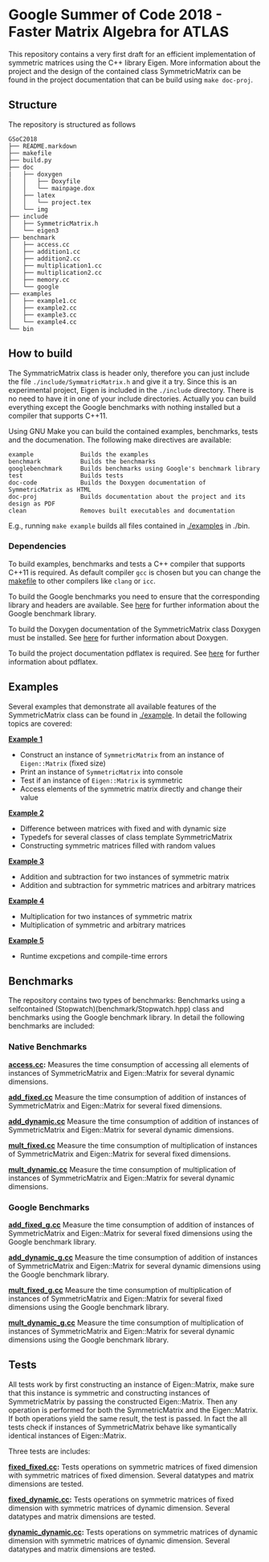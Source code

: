 # Google Summer of Code 2018 - Faster Matrix Algebra for ATLAS #

This repository contains a very first draft for an efficient implementation of symmetric matrices using the C++ library Eigen. More information about the project and the design of the contained class SymmetricMatrix can be found in the project documentation that can be build using ``make doc-proj``.

## Structure ##

The repository is structured as follows

    GSoC2018
    ├── README.markdown             
    ├── makefile 
    ├── build.py                  
    ├── doc     
    |   ├── doxygen
    │   │   ├── Doxyfile
    │   │   └── mainpage.dox   
    │   ├── latex
    │   │   └── project.tex
    │   └── img
    ├── include
    │   ├── SymmetricMatrix.h
    │   └── eigen3
    ├── benchmark
    │   ├── access.cc
    │   ├── addition1.cc
    │   ├── addition2.cc
    │   ├── multiplication1.cc
    │   ├── multiplication2.cc
    │   ├── memory.cc
    │   └── google
    ├── examples
    │   ├── example1.cc
    │   ├── example2.cc
    │   ├── example3.cc
    │   └── example4.cc
    └── bin

## How to build ##

The SymmatricMatrix class is header only, therefore you can just include the file ``./include/SymmatricMatrix.h`` and give it a try.
Since this is an experimental project, Eigen is included in the ``./include`` directory. There is no need to have it in one of your include directories. Actually you can build everything except the Google benchmarks with nothing installed but a compiler that supports C++11.

Using GNU Make you can build the contained examples, benchmarks, tests and the documenation. The following make directives are available:

    example             Builds the examples
    benchmark           Builds the benchmarks
    googlebenchmark     Builds benchmarks using Google's benchmark library
    test                Builds tests
    doc-code            Builds the Doxygen documentation of SymmetricMatrix as HTML
    doc-proj            Builds documentation about the project and its design as PDF
    clean               Removes built executables and documentation

E.g., running ``make example`` builds all files contained in [./examples](./examples) in ./bin. 

### Dependencies ###

To build examples, benchmarks and tests a C++ compiler that supports C++11 is required. As default compiler ``gcc`` is chosen but you can change the [makefile](makefile) to other compilers like ``clang`` or ``icc``.

To build the Google benchmarks you need to ensure that the corresponding library and headers are available. See [here](https://github.com/google/benchmark) for further information about the Google benchmark library.

To build the Doxygen documentation of the SymmetricMatrix class Doxygen must be installed. See [here](https://www.stack.nl/~dimitri/doxygen/) for further information about Doxygen.

To build the project documentation pdflatex is required. See [here](https://www.tug.org/applications/pdftex/) for further information about pdflatex.

## Examples ##

Several examples that demonstrate all available features of the SymmetricMatrix class can be found in [./example](./example). In detail the following topics are covered:

**[Example 1](./examples/example1.cc)**
- Construct an instance of ``SymmetricMatrix`` from an instance of ``Eigen::Matrix`` (fixed size)
- Print an instance of ``SymmetricMatrix`` into console
- Test if an instance of ``Eigen::Matrix`` is symmetric
- Access elements of the symmetric matrix directly and change their value

**[Example 2](./examples/example2.cc)**
- Difference between matrices with fixed and with dynamic size
- Typedefs for several classes of class template SymmetricMatrix
- Constructing symmetric matrices filled with random values

**[Example 3](./examples/example3.cc)**
- Addition and subtraction for two instances of symmetric matrix
- Addition and subtraction for symmetric matrices and arbitrary matrices

**[Example 4](./examples/example4.cc)**
- Multiplication for two instances of symmetric matrix
- Multiplication of symmetric and arbitrary matrices

**[Example 5](./examples/example5.cc)**
- Runtime excpetions and compile-time errors

## Benchmarks ##

The repository contains two types of benchmarks: Benchmarks using a selfcontained (Stopwatch)(benchmark/Stopwatch.hpp) class and benchmarks using the Google benchmark library. In detail the following benchmarks are included:

### Native Benchmarks ###

**[access.cc](benchmark/access.cc):** Measures the time consumption of accessing all elements of instances of SymmetricMatrix and Eigen::Matrix for several dynamic dimensions.

**[add_fixed.cc](benchmark/add_fixed.cc)** Measure the time consumption of addition of instances of SymmetricMatrix and Eigen::Matrix for several fixed dimensions.

**[add_dynamic.cc](benchmark/add_dynamic.cc)** Measure the time consumption of addition of instances of SymmetricMatrix and Eigen::Matrix for several dynamic dimensions.

**[mult_fixed.cc](benchmark/mult_fixed.cc)** Measure the time consumption of multiplication of instances of SymmetricMatrix and Eigen::Matrix for several fixed dimensions.

**[mult_dynamic.cc](benchmark/mult_dynamic.cc)** Measure the time consumption of multiplication of instances of SymmetricMatrix and Eigen::Matrix for several dynamic dimensions.

### Google Benchmarks ###

**[add_fixed_g.cc](googlebenchmark/add_fixed_g.cc)** Measure the time consumption of addition of instances of SymmetricMatrix and Eigen::Matrix for several fixed dimensions using the Google benchmark library.

**[add_dynamic_g.cc](googlebenchmark/add_dynamic.cc)** Measure the time consumption of addition of instances of SymmetricMatrix and Eigen::Matrix for several dynamic dimensions using the Google benchmark library.

**[mult_fixed_g.cc](googlebenchmark/mult_fixed_g.cc)** Measure the time consumption of multiplication of instances of SymmetricMatrix and Eigen::Matrix for several fixed dimensions using the Google benchmark library.

**[mult_dynamic_g.cc](googlebenchmark/mult_dynamic_g.cc)** Measure the time consumption of multiplication of instances of SymmetricMatrix and Eigen::Matrix for several dynamic dimensions using the Google benchmark library.

## Tests ##

All tests work by first constructing an instance of Eigen::Matrix, make sure that this instance is symmetric and constructing instances of SymmetricMatrix by passing the constructed Eigen::Matrix. Then any operation is performed for both the SymmetricMatrix and the Eigen::Matrix. If both operations yield the same result, the test is passed. In fact the all tests check if instances of SymmetricMatrix behave like symantically identical instances of Eigen::Matrix.

Three tests are includes:

**[fixed_fixed.cc](test/fixed_fixed.cc):** Tests operations on symmetric matrices of fixed dimension with symmetric matrices of fixed dimension. Several datatypes and matrix dimensions are tested.

**[fixed_dynamic.cc](test/fixed_fixed.cc):** Tests operations on symmetric matrices of fixed dimension with symmetric matrices of dynamic dimension. Several datatypes and matrix dimensions are tested.

**[dynamic_dynamic.cc](test/fixed_fixed.cc):** Tests operations on symmetric matrices of dynamic dimension with symmetric matrices of dynamic dimension. Several datatypes and matrix dimensions are tested.

